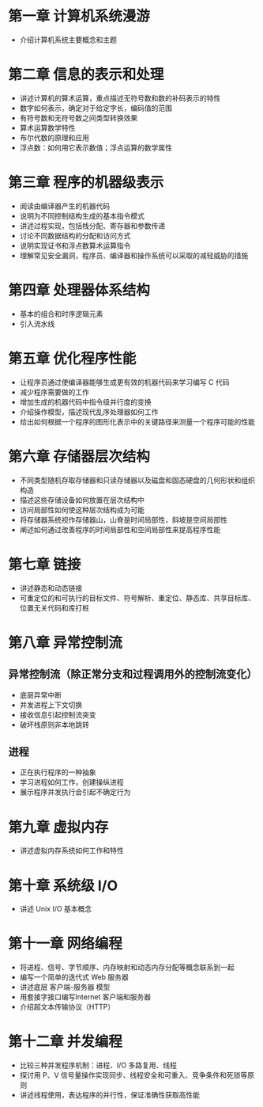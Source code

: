 # 第一章 计算机系统漫游

* 介绍计算机系统主要概念和主题

# 第二章 信息的表示和处理

* 讲述计算机的算术运算，重点描述无符号数和数的补码表示的特性
* 数字如何表示，确定对于给定字长，编码值的范围
* 有符号数和无符号数之间类型转换效果
* 算术运算数学特性
* 布尔代数的原理和应用
* 浮点数：如何用它表示数值；浮点运算的数学属性

# 第三章 程序的机器级表示

* 阅读由编译器产生的机器代码
* 说明为不同控制结构生成的基本指令模式
* 讲述过程实现，包括栈分配、寄存器和参数传递
* 讨论不同数据结构的分配和访问方式
* 说明实现证书和浮点数算术运算指令
* 理解常见安全漏洞，程序员、编译器和操作系统可以采取的减轻威胁的措施

# 第四章 处理器体系结构

* 基本的组合和时序逻辑元素
* 引入流水线

# 第五章 优化程序性能

* 让程序员通过使编译器能够生成更有效的机器代码来学习编写 C 代码
* 减少程序需要做的工作
* 增加生成的机器代码中指令级并行度的变换
* 介绍操作模型，描述现代乱序处理器如何工作
* 给出如何根据一个程序的图形化表示中的关键路径来测量一个程序可能的性能

# 第六章 存储器层次结构

* 不同类型随机存取存储器和只读存储器以及磁盘和固态硬盘的几何形状和组织构造
* 描述这些存储设备如何放置在层次结构中
* 访问局部性如何使这种层次结构成为可能
* 将存储器系统视作存储器山，山脊是时间局部性，斜坡是空间局部性
* 阐述如何通过改善程序的时间局部性和空间局部性来提高程序性能

# 第七章 链接

* 讲述静态和动态链接
* 可重定位的和可执行的目标文件、符号解析、重定位、静态库、共享目标库、位置无关代码和库打桩

# 第八章 异常控制流
## 异常控制流（除正常分支和过程调用外的控制流变化）

* 底层异常中断
* 并发进程上下文切换
* 接收信息引起控制流突变
* 破坏栈原则非本地跳转

## 进程

* 正在执行程序的一种抽象
* 学习进程如何工作，创建操纵进程
* 展示程序并发执行会引起不确定行为

# 第九章 虚拟内存

* 讲述虚拟内存系统如何工作和特性

# 第十章 系统级 I/O

* 讲述 Unix I/O 基本概念

# 第十一章 网络编程

* 将进程、信号、字节顺序、内存映射和动态内存分配等概念联系到一起
* 编写一个简单的迭代式 Web 服务器
* 讲述底层 客户端-服务器 模型
* 用套接字接口编写Internet 客户端和服务器
* 介绍超文本传输协议（HTTP）

# 第十二章 并发编程

* 比较三种并发程序机制：进程、I/O 多路复用、线程
* 探讨用 P、V 信号量操作实现同步、线程安全和可重入、竞争条件和死锁等原则
* 讲述线程使用，表达程序的并行性，保证准确性获取高性能